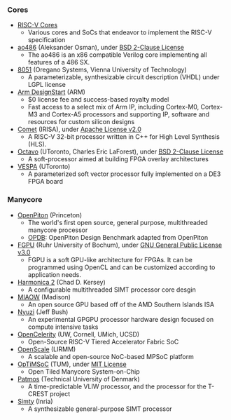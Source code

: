 ### Cores
+ [RISC-V Cores](https://riscv.org/exchange/cores-socs/)
  - Various cores and SoCs that endeavor to implement the RISC-V specification
+ [ao486](https://github.com/alfikpl/ao486) (Aleksander Osman), under [BSD 2-Clause License](https://github.com/alfikpl/ao486/blob/master/LICENSE)
  - The ao486 is an x86 compatible Verilog core implementing all features of a 486 SX.
+ [8051](https://www.oreganosystems.at/products/ip-cores/8051-ip-core) (Oregano Systems, Vienna University of Technology)
  - A parameterizable, synthesizable circuit description (VHDL) under LGPL license
+ [Arm DesignStart](https://developer.arm.com/ip-products/designstart) (ARM)
  - $0 license fee and success-based royalty model
  - Fast access to a select mix of Arm IP, including Cortex-M0, Cortex-M3 and Cortex-A5 processors and supporting IP, software and resources for custom silicon designs
+ [Comet](https://gitlab.inria.fr/srokicki/Comet) (IRISA), under [Apache License v2.0](https://gitlab.inria.fr/srokicki/Comet/-/blob/master/LICENSE)
  - A RISC-V 32-bit processor written in C++ for High Level Synthesis (HLS).
+ [Octavo](http://fpgacpu.ca/octavo/) (UToronto, Charles Eric LaForest), under [BSD 2-Clause License](https://github.com/laforest/Octavo/blob/master/LICENSE)
  - A soft-processor aimed at building FPGA overlay architectures
+ [VESPA](http://www.eecg.toronto.edu/VESPA/) (UToronto)
  - A parameterized soft vector processor fully implemented on a DE3 FPGA board

### Manycore
+ [OpenPiton](https://github.com/PrincetonUniversity/openpiton) (Princeton)
  - The world's first open source, general purpose, multithreaded manycore processor
  - [OPDB](https://github.com/PrincetonUniversity/OPDB): OpenPiton Design Benchmark adapted from OpenPiton
+ [FGPU](https://github.com/malkadi/FGPU) (Ruhr University of Bochum), under [GNU General Public License v3.0](https://github.com/malkadi/FGPU/blob/master/LICENSE)
  - FGPU is a soft GPU-like architecture for FPGAs. It can be programmed using OpenCL and can be customized according to application needs.
+ [Harmonica 2](https://github.com/cdkersey/harmonica2) (Chad D. Kersey)
  - A configurable multithreaded SIMT processor core desgin
+ [MIAOW](https://github.com/VerticalResearchGroup/miaow) (Madison)
  - An open source GPU based off of the AMD Southern Islands ISA
+ [Nyuzi](https://github.com/jbush001/NyuziProcessor) (Jeff Bush)
  - An experimental GPGPU processor hardware design focused on compute intensive tasks
+ [OpenCelerity](http://opencelerity.org/) (UW, Cornell, UMich, UCSD)
  - Open-Source RISC-V Tiered Accelerator Fabric SoC
+ [OpenScale](http://www.lirmm.fr/ADAC/?page_id=102) (LIRMM)
  - A scalable and open-source NoC-based MPSoC platform
+ [OpTiMSoC](https://github.com/optimsoc/optimsoc) (TUM), under [MIT License](https://github.com/optimsoc/optimsoc/blob/master/COPYING)
  - Open Tiled Manycore System-on-Chip
+ [Patmos](https://github.com/t-crest/patmos) (Technical University of Denmark)
  - A time-predictable VLIW processor, and the processor for the T-CREST project 
+ [Simty](https://gforge.inria.fr/scm/?group_id=8062) (Inria)
  - A synthesizable general-purpose SIMT processor
